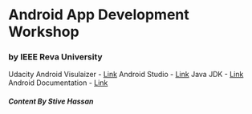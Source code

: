 # Android App Development Workshop
### by IEEE Reva University 

Udacity Android Visulaizer - [Link](https://labs.udacity.com/android-visualizer/)
Android Studio - [Link](https://developer.android.com/studio/)
Java JDK - [Link](https://www.oracle.com/technetwork/java/javase/downloads/index.html)
Android Documentation - [Link](https://developer.android.com)

##### Content By Stive Hassan